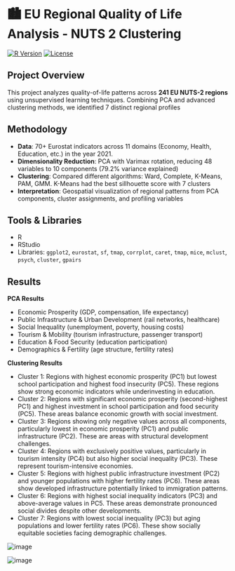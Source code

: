 # 🏙️ EU Regional Quality of Life Analysis - NUTS 2 Clustering

[![R Version](https://img.shields.io/badge/R-4.3.2-blue)](https://www.r-project.org/)
[![License](https://img.shields.io/badge/License-MIT-green)](LICENSE)

## Project Overview
This project analyzes quality-of-life patterns across **241 EU NUTS-2 regions** using unsupervised learning techniques. Combining PCA and advanced clustering methods, we identified 7 distinct regional profiles

## Methodology  
- **Data**: 70+ Eurostat indicators across 11 domains (Economy, Health, Education, etc.) in the year 2021.  
- **Dimensionality Reduction**: PCA with Varimax rotation, reducing 48 variables to 10 components (79.2% variance explained)  
- **Clustering**: Compared different algorithms: Ward, Complete, K-Means, PAM, GMM. K-Means had the best sillhouette score with 7 clusters
- **Interpretation**: Geospatial visualization of regional patterns from PCA components, cluster assignments, and profiling variables
  
## Tools & Libraries  
- R
- RStudio
- Libraries: `ggplot2`, `eurostat`, `sf`, `tmap`, `corrplot`, `caret`, `tmap`, `mice`, `mclust`, `psych`, `cluster`, `gpairs`

## Results  

**PCA Results**

- Economic Prosperity (GDP, compensation, life expectancy)
- Public Infrastructure & Urban Development (rail networks, healthcare)
- Social Inequality (unemployment, poverty, housing costs)
- Tourism & Mobility (tourism infrastructure, passenger transport)
- Education & Food Security (education participation)
- Demographics & Fertility (age structure, fertility rates)

**Clustering Results**
- Cluster 1: Regions with highest economic prosperity (PC1) but lowest school participation and highest food insecurity (PC5). These regions show strong economic indicators while underinvesting in education.
- Cluster 2: Regions with significant economic prosperity (second-highest PC1) and highest investment in school participation and food security (PC5). These areas balance economic growth with social investment.
- Cluster 3: Regions showing only negative values across all components, particularly lowest in economic prosperity (PC1) and public infrastructure (PC2). These are areas with structural development challenges.
- Cluster 4: Regions with exclusively positive values, particularly in tourism intensity (PC4) but also higher social inequality (PC3). These represent tourism-intensive economies.
- Cluster 5: Regions with highest public infrastructure investment (PC2) and younger populations with higher fertility rates (PC6). These areas show developed infrastructure potentially linked to immigration patterns.
- Cluster 6: Regions with highest social inequality indicators (PC3) and above-average values in PC5. These areas demonstrate pronounced social divides despite other developments.
- Cluster 7: Regions with lowest social inequality (PC3) but aging populations and lower fertility rates (PC6). These show socially equitable societies facing demographic challenges.

![image](https://github.com/user-attachments/assets/b027b9d4-c48b-4718-be05-418083f62e64)

![image](https://github.com/user-attachments/assets/7511cb4c-8c0f-4b19-9098-4a57932d4ab1)






